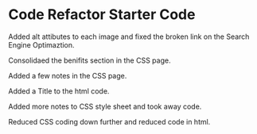 # Code Refactor Starter Code
Added alt attibutes to each image and fixed the broken link on the Search Engine Optimaztion.

Consolidaed the benifits section in the CSS page.

Added a few notes in the CSS page.

Added a Title to the html code.

Added more notes to CSS style sheet and took away code.

Reduced CSS coding down further and reduced code in html.

